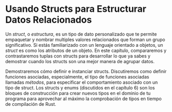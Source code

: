 # Usando Structs para Estructurar Datos Relacionados

Un *struct*, o *estructura*, es un tipo de dato personalizado que te permite 
empaquetar y nombrar multiples valores relacionados que forman un grupo
significativo. Si estás familiarizado con un lenguaje orientado a objetos, 
un *struct* es como los atributos de un objeto. En este capítulo, 
compararemos y contrastaremos tuplas con structs para desarrollar lo que ya
sabes y demostrar cuando los structs son una mejor manera de agrupar datos.

Demostraremos cómo definir e instanciar structs. Discutiremos como definir
funciones asociadas, especialmente, el tipo de funciones asociadas llamadas
*métodos*, para especificar el comportamiento asociado con un tipo de struct. 
Los structs y enums (discutidos en el capítulo 6) son los bloques de 
construcción para crear nuevos tipos en el dominio de tu programa para
aprovechar al máximo la comprobación de tipos en tiempo de compilación de Rust.